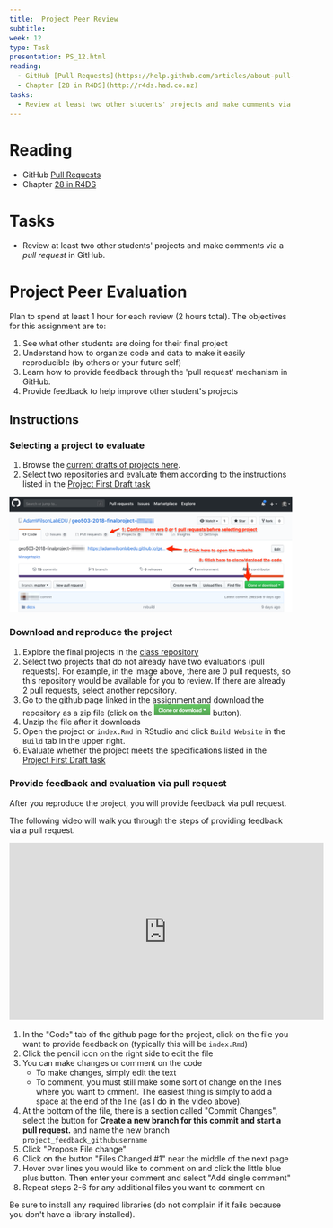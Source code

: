 ```yaml
---
title:  Project Peer Review
subtitle:  
week: 12
type: Task
presentation: PS_12.html
reading:
  - GitHub [Pull Requests](https://help.github.com/articles/about-pull-requests/)
  - Chapter [28 in R4DS](http://r4ds.had.co.nz)
tasks:
  - Review at least two other students' projects and make comments via a _pull request_ in GitHub. 
---
```




# Reading

- GitHub [Pull Requests](https://help.github.com/articles/about-pull-requests/)
- Chapter [28 in R4DS](http://r4ds.had.co.nz)

# Tasks

- Review at least two other students' projects and make comments via a _pull request_ in GitHub.

# Project Peer Evaluation

Plan to spend at least 1 hour for each review (2 hours total). The objectives for this assignment are to:

1. See what other students are doing for their final project
2. Understand how to organize code and data to make it easily reproducible (by others or your future self)
4. Learn how to provide feedback through the 'pull request' mechanism in GitHub.
3. Provide feedback to help improve other student's projects

## Instructions

### Selecting a project to evaluate

1. Browse the [current drafts of projects here](Projects.html).  
2. Select two repositories and evaluate them according to the instructions listed in the [Project First Draft task](TK_11.html) 

![](project_assets/project_evaluation.png)

### Download and reproduce the project

1) Explore the final projects in the [class repository](https://github.com/geo511-2019?utf8=%E2%9C%93&q=project)
2) Select two projects that do not already have two evaluations (pull requests). For example, in the image above, there are 0 pull requests, so this repository would be available for you to review.  If there are already 2 pull requests, select another repository.
2) Go to the github page linked in the assignment and download the repository as a zip file (click on the <img src='project_assets/download.png' width=100> button).
3) Unzip the file after it downloads
4) Open the project or `index.Rmd` in RStudio and click `Build Website` in the `Build` tab in the upper right.
5) Evaluate whether the project meets the specifications listed in the [Project First Draft task](TK_11.html)


### Provide feedback and evaluation via pull request

After you reproduce the project, you will provide feedback via pull request.

The following video will walk you through the steps of providing feedback via a pull request.
<iframe width="560" height="315" src="https://www.youtube.com/embed/wy9EggBhC-M" frameborder="0" allow="accelerometer; autoplay; encrypted-media; gyroscope; picture-in-picture" allowfullscreen></iframe>

1) In the "Code" tab of the github page for the project, click on the file you want to provide feedback on (typically this will be `index.Rmd`)
2) Click the pencil icon on the right side to edit the file
3) You can make changes or comment on the code
   * To make changes, simply edit the text
   * To comment, you must still make some sort of change on the lines where you want to cmment.  The easiest thing is simply to add a space at the end of the line (as I do in the video above).
4) At the bottom of the file, there is a section called "Commit Changes", select the button for **Create a new branch for this commit and start a pull request.** and name the new branch `project_feedback_githubusername`
5) Click "Propose File change"
6) Click on the button "Files Changed #1" near the middle of the next page
7) Hover over lines you would like to comment on and click the little blue plus button.  Then enter your comment and select "Add single comment"
6) Repeat steps 2-6 for any additional files you want to comment on 

Be sure to install any required libraries (do not complain if it fails because you don't have a library installed).
